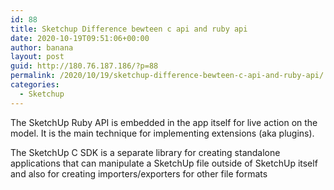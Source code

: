 ```yaml
---
id: 88
title: Sketchup Difference bewteen c api and ruby api
date: 2020-10-19T09:51:06+00:00
author: banana
layout: post
guid: http://180.76.187.186/?p=88
permalink: /2020/10/19/sketchup-difference-bewteen-c-api-and-ruby-api/
categories:
  - Sketchup
---
```

The SketchUp Ruby API is embedded in the app itself for live action on the model. It is the main technique for implementing extensions (aka plugins).

The SketchUp C SDK is a separate library for creating standalone applications that can manipulate a SketchUp file outside of SketchUp itself and also for creating importers/exporters for other file formats